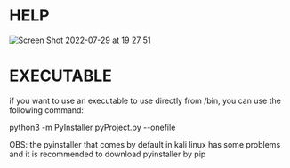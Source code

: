 # HELP

![Screen Shot 2022-07-29 at 19 27 51](https://user-images.githubusercontent.com/52128795/181853440-d4c7fcdf-a0bd-4d47-b155-628d112d955b.png)

# EXECUTABLE

if you want to use an executable to use directly from /bin, you can use the following command:

python3 -m PyInstaller pyProject.py --onefile

OBS: the pyinstaller that comes by default in kali linux has some problems and it is recommended to download pyinstaller by pip
